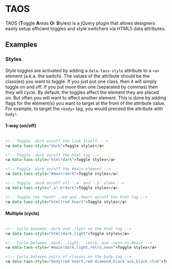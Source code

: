 # TAOS
TAOS (**T**oggle **A**reas **O**r **S**tyles) is a jQuery plugin that allows designers easily setup efficient toggles and style switchers via HTML5 data attributes.

## Examples

### Styles

Style toggles are activated by adding a `data-taos-style` attribute to a `<a>` element (a.k.a. the switch). The values of the attribute should be the class(es) you want to toggle. If you just put one class, then it will simply toggle on and off. If you put more than one (separated by commas) then they will cycle. By default, the toggles affect the element they are placed on. But often you will want to affect another element. This is done by adding flags for the element(s) you want to target at the front of the attribute value. For example, to target the `<body>` tag, you would preceed the attribute with `body!`.

#### 1-way (on/off)
```html

<!-- Toggle .dark on/off the link itself. -->
<a data-taos-style="dark">Toggle styles</a> 

<!-- Toggle .dark on/off the html tag -->
<a data-taos-style="html!dark">Toggle styles</a> 

<!-- Toggle .dark on/off the #main element -->
<a data-taos-style="#main!dark">Toggle styles</a> 

<!-- Toggle .dark on/off all `.a` and `.b` elems -->
<a data-taos-style=".a!.b!dark">Toggle styles</a> 

<!-- Toggle the *both* .red and .heart on/off the html tag -->
<a data-taos-style="html!red heart">Toggle styles</a> 
````

#### Multiple (cycle)
```html

<!-- Cycle between .dark and .light on the html tag -->
<a data-taos-style="html!dark,light">Toggle styles</a> 

<!-- Cycle between .dark, .light, .retro, and .neon on #main -->
<a data-taos-style="#main!dark,light,retro,neon">Toggle styles</a> 

<!-- Cycle between pairs of classes on the body tag -->
<a data-taos-style="body!red heart,red diamond,black ace,black club">Toggle styles</a> 
````